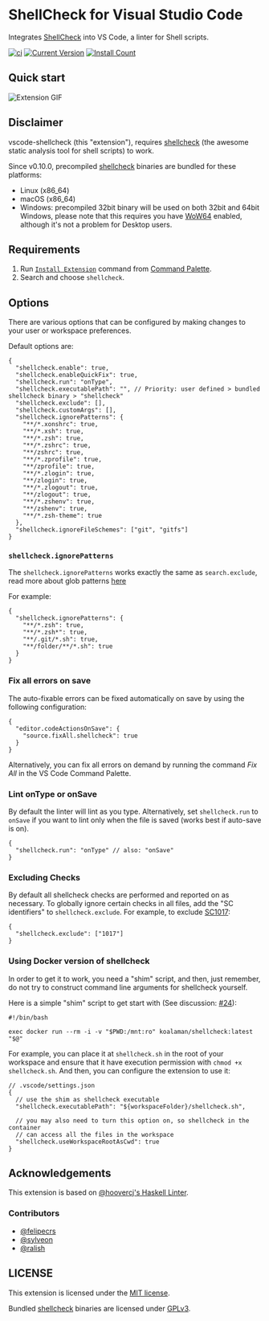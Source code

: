 # ShellCheck for Visual Studio Code

Integrates [ShellCheck](https://github.com/koalaman/shellcheck) into VS Code, a linter for Shell scripts.

[![ci](https://github.com/vscode-shellcheck/vscode-shellcheck/workflows/ci/badge.svg)](https://github.com/vscode-shellcheck/vscode-shellcheck/actions?query=workflow%3Aci)
[![Current Version](https://vsmarketplacebadge.apphb.com/version/timonwong.shellcheck.svg)](https://marketplace.visualstudio.com/items?itemName=timonwong.shellcheck)
[![Install Count](https://vsmarketplacebadge.apphb.com/installs-short/timonwong.shellcheck.svg)](https://marketplace.visualstudio.com/items?itemName=timonwong.shellcheck)

## Quick start

![Extension GIF](https://user-images.githubusercontent.com/29582865/106907134-c299c000-66b2-11eb-8d8b-ea1bd898cb3a.gif)

## Disclaimer

vscode-shellcheck (this "extension"), requires [shellcheck] (the awesome static analysis tool for shell scripts) to work.

Since v0.10.0, precompiled [shellcheck] binaries are bundled for these platforms:

- Linux (x86_64)
- macOS (x86_64)
- Windows: precompiled 32bit binary will be used on both 32bit and 64bit Windows, please note that this requires you have [WoW64](https://en.wikipedia.org/wiki/WoW64) enabled, although it's not a problem for Desktop users.

## Requirements

1. Run [`Install Extension`](https://code.visualstudio.com/docs/editor/extension-gallery#_install-an-extension) command from [Command Palette](https://code.visualstudio.com/Docs/editor/codebasics#_command-palette).
2. Search and choose `shellcheck`.

## Options

There are various options that can be configured by making changes to your user or workspace preferences.

Default options are:

```jsonc
{
  "shellcheck.enable": true,
  "shellcheck.enableQuickFix": true,
  "shellcheck.run": "onType",
  "shellcheck.executablePath": "", // Priority: user defined > bundled shellcheck binary > "shellcheck"
  "shellcheck.exclude": [],
  "shellcheck.customArgs": [],
  "shellcheck.ignorePatterns": {
    "**/*.xonshrc": true,
    "**/*.xsh": true,
    "**/*.zsh": true,
    "**/*.zshrc": true,
    "**/zshrc": true,
    "**/*.zprofile": true,
    "**/zprofile": true,
    "**/*.zlogin": true,
    "**/zlogin": true,
    "**/*.zlogout": true,
    "**/zlogout": true,
    "**/*.zshenv": true,
    "**/zshenv": true,
    "**/*.zsh-theme": true
  },
  "shellcheck.ignoreFileSchemes": ["git", "gitfs"]
}
```

### `shellcheck.ignorePatterns`

The `shellcheck.ignorePatterns` works exactly the same as `search.exclude`, read more about glob patterns [here](https://code.visualstudio.com/docs/editor/codebasics#_advanced-search-options)

For example:

```jsonc
{
  "shellcheck.ignorePatterns": {
    "**/*.zsh": true,
    "**/*.zsh*": true,
    "**/.git/*.sh": true,
    "**/folder/**/*.sh": true
  }
}
```

### Fix all errors on save

The auto-fixable errors can be fixed automatically on save by using the following configuration:

```jsonc
{
  "editor.codeActionsOnSave": {
    "source.fixAll.shellcheck": true
  }
}
```

Alternatively, you can fix all errors on demand by running the command _Fix All_ in the VS Code Command Palette.

### Lint onType or onSave

By default the linter will lint as you type. Alternatively, set `shellcheck.run` to `onSave` if you want to lint only when the file is saved (works best if auto-save is on).

```jsonc
{
  "shellcheck.run": "onType" // also: "onSave"
}
```

### Excluding Checks

By default all shellcheck checks are performed and reported on as necessary. To globally ignore certain checks in all files, add the "SC identifiers" to `shellcheck.exclude`. For example, to exclude [SC1017](https://github.com/koalaman/shellcheck/wiki/SC1017):

```jsonc
{
  "shellcheck.exclude": ["1017"]
}
```

### Using Docker version of shellcheck

In order to get it to work, you need a "shim" script, and then, just remember, do not try to construct command line arguments for shellcheck yourself.

Here is a simple "shim" script to get start with (See discussion: [#24](https://github.com/vscode-shellcheck/vscode-shellcheck/issues/24)):

```shell
#!/bin/bash

exec docker run --rm -i -v "$PWD:/mnt:ro" koalaman/shellcheck:latest "$@"
```

For example, you can place it at `shellcheck.sh` in the root of your workspace and ensure that it have execution permission with `chmod +x shellcheck.sh`. And then, you can configure the extension to use it:

```jsonc
// .vscode/settings.json
{
  // use the shim as shellcheck executable
  "shellcheck.executablePath": "${workspaceFolder}/shellcheck.sh",

  // you may also need to turn this option on, so shellcheck in the container
  // can access all the files in the workspace
  "shellcheck.useWorkspaceRootAsCwd": true
}
```

## Acknowledgements

This extension is based on [@hoovercj's Haskell Linter](https://github.com/hoovercj/vscode-haskell-linter).

### Contributors

- [@felipecrs](https://github.com/felipecrs)
- [@sylveon](https://github.com/sylveon)
- [@ralish](https://github.com/ralish)

## LICENSE

This extension is licensed under the [MIT license](https://github.com/vscode-shellcheck/vscode-shellcheck/blob/HEAD/LICENSE).

Bundled [shellcheck] binaries are licensed under [GPLv3](https://github.com/koalaman/shellcheck/blob/master/LICENSE).

[shellcheck]: https://github.com/koalaman/shellcheck
